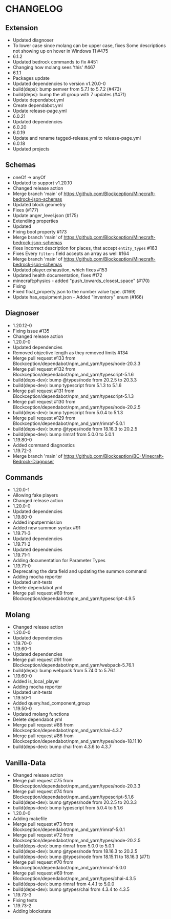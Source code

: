 ﻿# CHANGELOG
## Extension
- Updated diagnoser
- To lower case since molang can be upper case, fixes Some descriptions not showing up on hover in Windows 11 #475
- 6.1.2
- Updated bedrock commands to fix #451
- Changing how molang sees 'this' #467
- 6.1.1
- Packages update
- Updated dependencies to version v1.20.0-0
- build(deps): bump semver from 5.7.1 to 5.7.2 (#473)
- build(deps): bump the all group with 7 updates (#471)
- Update dependabot.yml
- Create dependabot.yml
- Update release-page.yml
- 6.0.21
- Updated dependencies
- 6.0.20
- 6.0.19
- Update and rename tagged-release.yml to release-page.yml
- 6.0.18
- Updated projects
## Schemas
- oneOf -> anyOf
- Updated to support v1.20.10
- Changed release action
- Merge branch 'main' of https://github.com/Blockception/Minecraft-bedrock-json-schemas
- Updated block geometry
- Fixes (#177)
- Update anger_level.json (#175)
- Extendiing properties
- Updated
- Fixing bool property #173
- Merge branch 'main' of https://github.com/Blockception/Minecraft-bedrock-json-schemas
- fixes Incorrect description for places, that accept `entity_types` #163
- Fixes Every `filters` field accepts an array as well #164
- Merge branch 'main' of https://github.com/Blockception/Minecraft-bedrock-json-schemas
- Updated player.exhaustion, which fixes #153
- Updated health documentation, fixes #172
- minecraft:physics - added "push_towards_closest_space" (#170)
- Fixing
-  Fixed float_property.json to the number value type. (#169)
- Update has_equipment.json - Added "inventory" enum (#166)
## Diagnoser
- 1.20.12-0
- Fixing issue #135
- Changed release action
- 1.20.0-0
- Updated dependencies
- Removed objective length as they removed limits #134
- Merge pull request #133 from Blockception/dependabot/npm_and_yarn/types/node-20.3.3
- Merge pull request #132 from Blockception/dependabot/npm_and_yarn/typescript-5.1.6
- build(deps-dev): bump @types/node from 20.2.5 to 20.3.3
- build(deps-dev): bump typescript from 5.1.3 to 5.1.6
- Merge pull request #131 from Blockception/dependabot/npm_and_yarn/typescript-5.1.3
- Merge pull request #130 from Blockception/dependabot/npm_and_yarn/types/node-20.2.5
- build(deps-dev): bump typescript from 5.0.4 to 5.1.3
- Merge pull request #129 from Blockception/dependabot/npm_and_yarn/rimraf-5.0.1
- build(deps-dev): bump @types/node from 18.16.3 to 20.2.5
- build(deps-dev): bump rimraf from 5.0.0 to 5.0.1
- 1.19.80-0
- Added command diagnostics
- 1.19.72-3
- Merge branch 'main' of https://github.com/Blockception/BC-Minecraft-Bedrock-Diagnoser
## Commands
- 1.20.0-1
- Allowing fake players
- Changed release action
- 1.20.0-0
- Updated dependencies
- 1.19.80-0
- Added inputpermission
- Added new summon syntax #91
- 1.19.71-3
- Updated dependencies
- 1.19.71-2
- Updated dependencies
- 1.19.71-1
- Adding documentation for Parameter Types
- 1.19.71-0
- Deprecating the data field and updating the summon command
- Adding mocha reporter
- Updated unit-tests
- Delete dependabot.yml
- Merge pull request #89 from Blockception/dependabot/npm_and_yarn/typescript-4.9.5
## Molang
- Changed release action
- 1.20.0-0
- Updated dependencies
- 1.19.70-0
- 1.19.60-1
- Updated dependencies
- Merge pull request #91 from Blockception/dependabot/npm_and_yarn/webpack-5.76.1
- build(deps): bump webpack from 5.74.0 to 5.76.1
- 1.19.60-0
- Added is_local_player
- Adding mocha reporter
- Updated unit-tests
- 1.19.50-1
- Added query.had_component_group
- 1.19.50-0
- Updated molang functions
- Delete dependabot.yml
- Merge pull request #88 from Blockception/dependabot/npm_and_yarn/chai-4.3.7
- Merge pull request #86 from Blockception/dependabot/npm_and_yarn/types/node-18.11.10
- build(deps-dev): bump chai from 4.3.6 to 4.3.7
## Vanilla-Data
- Changed release action
- Merge pull request #75 from Blockception/dependabot/npm_and_yarn/types/node-20.3.3
- Merge pull request #74 from Blockception/dependabot/npm_and_yarn/typescript-5.1.6
- build(deps-dev): bump @types/node from 20.2.5 to 20.3.3
- build(deps-dev): bump typescript from 5.0.4 to 5.1.6
- 1.20.0-0
- Adding makefile
- Merge pull request #73 from Blockception/dependabot/npm_and_yarn/rimraf-5.0.1
- Merge pull request #72 from Blockception/dependabot/npm_and_yarn/types/node-20.2.5
- build(deps-dev): bump rimraf from 5.0.0 to 5.0.1
- build(deps-dev): bump @types/node from 18.16.3 to 20.2.5
- build(deps-dev): bump @types/node from 18.15.11 to 18.16.3 (#71)
- Merge pull request #70 from Blockception/dependabot/npm_and_yarn/rimraf-5.0.0
- Merge pull request #69 from Blockception/dependabot/npm_and_yarn/types/chai-4.3.5
- build(deps-dev): bump rimraf from 4.4.1 to 5.0.0
- build(deps-dev): bump @types/chai from 4.3.4 to 4.3.5
- 1.19.73-3
- Fixing tests
- 1.19.73-2
- Adding blockstate
